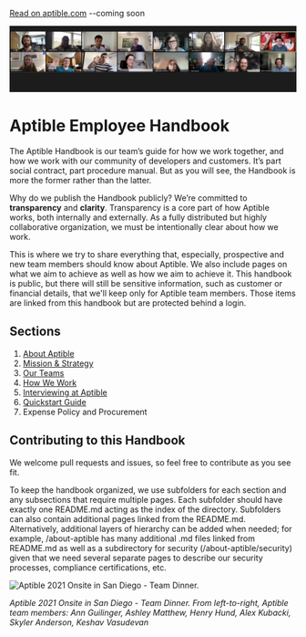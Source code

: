 [Read on aptible.com](https://www.aptible.com/handbook) --coming soon

![Aptible Team Image](images/zoom.png "Aptible Team Image")

# Aptible Employee Handbook
The Aptible Handbook is our team’s guide for how we work together, and how we work with our community of developers and customers. It’s part social contract, part procedure manual. But as you will see, the Handbook is more the former rather than the latter.

Why do we publish the Handbook publicly? We’re committed to **transparency** and **clarity**. Transparency is a core part of how Aptible works, both internally and externally. As a fully distributed but highly collaborative organization, we must be intentionally clear about how we work.

This is where we try to share everything that, especially, prospective and new team members should know about Aptible. We also include pages on what we aim to achieve as well as how we aim to achieve it. This handbook is public, but there will still be sensitive information, such as customer or financial details, that we'll keep only for Aptible team members. Those items are linked from this handbook but are protected behind a login.

## Sections
1. [About Aptible](/about-aptible)
2. [Mission & Strategy](mission-strategy.md)
3. [Our Teams](/teams)
4. [How We Work](/how-we-work)
5. [Interviewing at Aptible](recruiting-process.md)
6. [Quickstart Guide](onboarding.md)
7. Expense Policy and Procurement

## Contributing to this Handbook

We welcome pull requests and issues, so feel free to contribute as you see fit.

To keep the handbook organized, we use subfolders for each section and any subsections that require multiple pages. Each subfolder should have exactly one README.md acting as the index of the directory. Subfolders can also contain additional pages linked from the README.md. Alternatively, additional layers of hierarchy can be added when needed; for example, /about-aptible has many additional .md files linked from README.md as well as a subdirectory for security (/about-aptible/security) given that we need several separate pages to describe our security processes, compliance certifications, etc.

<img src="images/dinner.png" alt="Aptible 2021 Onsite in San Diego - Team Dinner." width="200"/>

*Aptible 2021 Onsite in San Diego - Team Dinner.
From left-to-right, Aptible team members: Ann Guilinger, Ashley Matthew, Henry Hund, Alex Kubacki, Skyler Anderson, Keshav Vasudevan*
